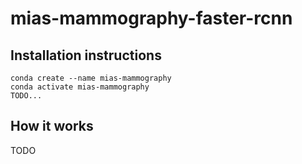 # mias-mammography-faster-rcnn

## Installation instructions

```
conda create --name mias-mammography
conda activate mias-mammography
TODO...
```

## How it works

TODO

